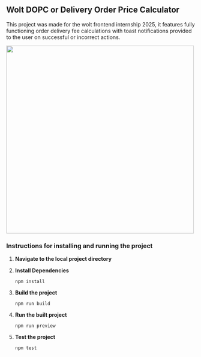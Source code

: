 
## Wolt DOPC or Delivery Order Price Calculator

This project was made for the wolt frontend internship 2025, it features fully functioning order delivery fee calculations with toast notifications provided to the user on successful or incorrect actions.

<img width="500px" src="https://github.com/user-attachments/assets/02e3c201-ac9c-40fc-bae5-0e13df5d8677"/>


### Instructions for installing and running the project

1. **Navigate to the local project directory**

1. **Install Dependencies**
     ```
     npm install
     ```

2. **Build the project**

     ```
     npm run build
     ```

3. **Run the built project**

     ```
     npm run preview
     ```

4. **Test the project**

     ```
     npm test
     ```
